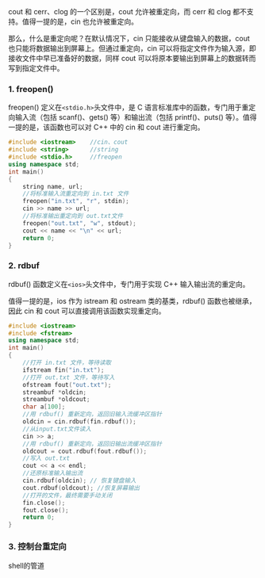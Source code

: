 cout 和 cerr、clog 的一个区别是，cout 允许被重定向，而 cerr 和 clog 都不支持。值得一提的是，cin 也允许被重定向。

那么，什么是重定向呢？在默认情况下，cin 只能接收从键盘输入的数据，cout 也只能将数据输出到屏幕上。但通过重定向，cin 可以将指定文件作为输入源，即接收文件中早已准备好的数据，同样 cout 可以将原本要输出到屏幕上的数据转而写到指定文件中。

### 1. freopen()

freopen() 定义在`<stdio.h>`头文件中，是 C 语言标准库中的函数，专门用于重定向输入流（包括 scanf()、gets() 等）和输出流（包括 printf()、puts() 等）。值得一提的是，该函数也可以对 C++ 中的 cin 和 cout 进行重定向。

```C++
#include <iostream>    //cin、cout
#include <string>      //string
#include <stdio.h>     //freopen
using namespace std;
int main()  
{
    string name, url;
    //将标准输入流重定向到 in.txt 文件
    freopen("in.txt", "r", stdin);
    cin >> name >> url;
    //将标准输出重定向到 out.txt文件
    freopen("out.txt", "w", stdout); 
    cout << name << "\n" << url;
    return 0;
}
```



### 2. rdbuf

rdbuf() 函数定义在`<ios>`头文件中，专门用于实现 C++ 输入输出流的重定向。

值得一提的是，ios 作为 istream 和 ostream 类的基类，rdbuf() 函数也被继承，因此 cin 和 cout 可以直接调用该函数实现重定向。

```C++
#include <iostream>
#include <fstream>
using namespace std;
int main()
{
    //打开 in.txt 文件，等待读取
    ifstream fin("in.txt");
    //打开 out.txt 文件，等待写入
    ofstream fout("out.txt");
    streambuf *oldcin;
    streambuf *oldcout;
    char a[100];
    //用 rdbuf() 重新定向，返回旧输入流缓冲区指针
    oldcin = cin.rdbuf(fin.rdbuf());
    //从input.txt文件读入
    cin >> a;
    //用 rdbuf() 重新定向，返回旧输出流缓冲区指针
    oldcout = cout.rdbuf(fout.rdbuf());
    //写入 out.txt
    cout << a << endl;
    //还原标准输入输出流
    cin.rdbuf(oldcin); // 恢复键盘输入
    cout.rdbuf(oldcout); //恢复屏幕输出
    //打开的文件，最终需要手动关闭
    fin.close();
    fout.close();
    return 0;
}
```

### 3. 控制台重定向

shell的管道